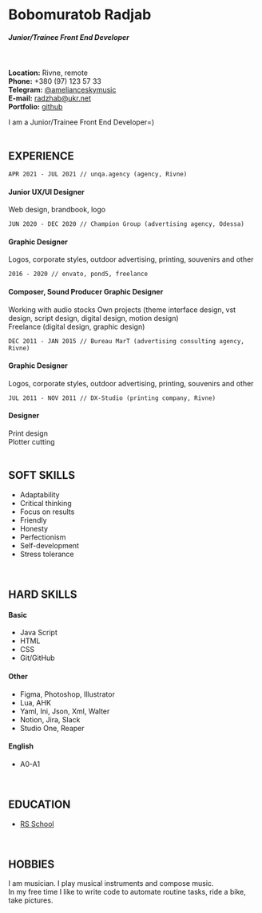 # Bobomuratob Radjab
##### Junior/Trainee  Front End Developer
<br>


**Location:**  Rivne, remote  
**Phone:**  +380 (97) 123 57 33  
**Telegram:**  [@amelianceskymusic](http://t.me/amelianceskymusic)  
**E-mail:**  radzhab@ukr.net  
**Portfolio:** [github](https://github.com/AmelianceSkyMusic)
<br>


I am a Junior/Trainee  Front End Developer=)  
<br>


## EXPERIENCE  

```APR 2021 - JUL 2021 // unqa.agency (agency, Rivne)```  
#### Junior UX/UI Designer  
Web design, brandbook, logo

```JUN 2020 - DEC 2020 // Champion Group (advertising agency, Odessa)```  
#### Graphic Designer  
Logos, corporate styles, outdoor advertising, printing, souvenirs and other

```2016 - 2020 // envato, pond5, freelance```  
#### Composer, Sound Producer Graphic Designer  
Working with audio stocks
Own projects (theme interface design, vst design, script design, digital design, motion design)  
Freelance (digital design, graphic design)  

```DEC 2011 - JAN 2015 // Bureau MarT (advertising consulting agency, Rivne)```  
#### Graphic Designer  
Logos, corporate styles, outdoor advertising, printing, souvenirs and other  
 
```JUL 2011 - NOV 2011 // DX-Studio (printing company, Rivne)```  
#### Designer 
Print design  
Plotter cutting  
<br>


## SOFT SKILLS  

- Adaptability  
- Critical thinking  
- Focus on results  
- Friendly  
- Honesty  
- Perfectionism  
- Self-development  
- Stress tolerance  
<br>

 
## HARD SKILLS  

#### Basic  
- Java Script  
- HTML  
- CSS  
- Git/GitHub  

#### Other  
- Figma, Photoshop, Illustrator  
- Lua, AHK  
- Yaml, Ini, Json, Xml, Walter  
- Notion, Jira, Slack  
- Studio One, Reaper  

#### English  
- A0-A1  
<br>


## EDUCATION  

- [RS School](https://rs.school/)  
<br>



## HOBBIES  

I am musician. I play musical instruments and compose music.   
In my free time I like to write code to automate routine tasks, ride a bike, take pictures.